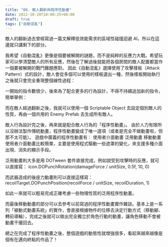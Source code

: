 ```yaml
---
title: "08. 敵人翻新與程序性動畫"
date: 2022-10-20T10:00:25+08:00
draft: true
tags: ["自動混亂"]
---
```


敵人的翻新過去曾經寫過一篇文解釋低效能需求的區域性碰撞迴避 AI，所以在這邊就只講剩下的部分。

我希望《自動混亂》更像是個要被解開的謎題，而不是純粹的反應力大戰。希望玩家可以學清楚敵人的所有反應，然後在了解過後就能把各個房間的敵人配置都當作一個要被解開的戰鬥難題應對。
因此《自動混亂》選擇使用了攻擊樣板（Attack Pattern）式的設計，敵人會從多個可以使用的樣板選出一種，然後樣板開始執行之後就只會完全重現整個線性過程：

一開始的指令數很少，後來為了配合更多的行為設計，不得不持續追加新的指令，簡單舉例：


而在敵人經過翻新之後，我就可以使用一個 Scriptable Object 去設定個別敵人的性質，再由一個共用的 Enemy Prefab 去生成所有敵人。



敵人行為設計完之後，再來就是配合敵人行為的「程序性動畫」。
由於人力有限所以沒辦法製作傳統動畫，程序性動畫變成了唯一選項（或者是完全不做動畫啦，但那不太可能）。
遊戲中廣義的程序性動畫有：
使用者介面動畫
泛用動畫
移動動畫
使用者介面動畫比較簡單，主要是使用程式驅動一些遮罩的變化，來支援多種介面出現、消失的顯示手段。

泛用動畫則大多是用 DOTween 套件直接完成，例如說受到攻擊時的反應，就可以直接寫：
icon.DOPunchRotation(damageForce / unitSize, 0.5f, 10, 0)


而武器造成的後座力動畫則可以直接這樣寫：
recoilTarget.DOPunchPosition(recoilForce / unitSize, recoilDuration, 1)


如此一來就可以輕易完成正確考慮一些物理性質的泛用程序性動畫。

而最後移動動畫的部分可以去參考以前寫過的程序性動畫實作雜談。基本上是一系列「被動式動畫系統」的實作，會直接根據物件的位移去決定行動方式（移動腳、轉前導輪），完成之後就可以做出完全獨立於角色行動的動畫，讓角色移動不會被動畫干擾回去。


總之在完成了程序性動畫之後，整個遊戲的動態性就增強很多，看起來越來越像是個有在邁向終點的作品了！